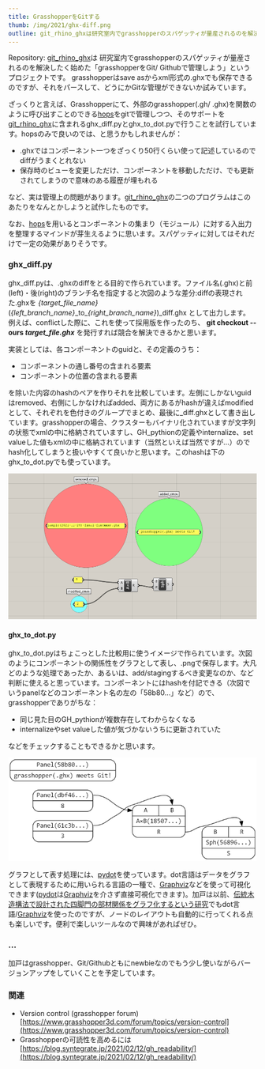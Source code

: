 ```yaml
---
title: GrasshopperをGitする
thumb: /img/2021/ghx-diff.png
outline: git_rhino_ghxは研究室内でgrasshopperのスパゲッティが量産されるのを解決したく始めた「grasshopperをGit/ Githubで管理しよう」というプロジェクトです。grasshopperはsave asからxml形式の.ghxでも保存できるのですが、それをパースして、どうにかGitな管理ができないか試みています。
---
```




Repository: [git_rhino_ghx](https://github.com/ail-and-colleagues/git_rhino_ghx)は
研究室内でgrasshopperのスパゲッティが量産されるのを解決したく始めた「grasshopperをGit/ Githubで管理しよう」というプロジェクトです。
grasshopperはsave asからxml形式の.ghxでも保存できるのですが、それをパースして、どうにかGitな管理ができないか試みています。

ざっくりと言えば、Grasshopperにて、外部のgrasshopper(.gh/ .ghx)を関数のように呼び出すことのできる[hops](https://developer.rhino3d.com/guides/compute/hops-component/)をgitで管理しつつ、そのサポートを[git_rhino_ghx](https://github.com/ail-and-colleagues/git_rhino_ghx)に含まれるghx_diff.pyとghx_to_dot.pyで行うことを試行しています。hopsのみで良いのでは、と思うかもしれませんが：
- .ghxではコンポーネント一つをざっくり50行くらい使って記述しているのでdiffがうまくとれない
- 保存時のビューを変更しただけ、コンポーネントを移動しただけ、でも更新されてしまうので意味のある履歴が埋もれる

など、実は管理上の問題があります。[git_rhino_ghx](https://github.com/ail-and-colleagues/git_rhino_ghx)の二つのプログラムはこのあたりをなんとかしようと試作したものです。

なお、[hops](https://developer.rhino3d.com/guides/compute/hops-component/)を用いるとコンポーネントの集まり（モジュール）に対する入出力を整理するマインドが芽生えるように思います。スパゲッティに対してはそれだけで一定の効果がありそうです。

### ghx_diff.py
ghx_diff.pyは、.ghxのdiffをとる目的で作られています。ファイル名(.ghx)と前(left)・後(right)のブランチ名を指定すると次図のような差分:diffの表現された.ghxを
*{target\_file\_name}*(*{left\_branch\_name}*\_to\_*{right\_branch\_name}*)\_diff.ghx
として出力します。例えば、conflictした際に、これを使って採用版を作ったのち、
**git checkout --ours *target\_file.ghx***
を発行すれば競合を解決できるかと思います。

実装としては、各コンポーネントのguidと、その定義のうち：
- コンポーネントの通し番号の含まれる要素
- コンポーネントの位置の含まれる要素

を除いた内容のhashのペアを作りそれを比較しています。左側にしかないguidはremoved、右側にしかなければadded、両方にあるがhashが違えばmodifiedとして、それぞれを色付きのグループでまとめ、最後に_diff.ghxとして書き出しています。grasshopperの場合、クラスターもバイナリ化されていますが文字列の状態でxmlの中に格納されていますし、GH_pythionの定義やinternalize、set valueした値もxmlの中に格納されています（当然といえば当然ですが…）のでhash化してしまうと扱いやすくて良いかと思います。このhashは下のghx_to_dot.pyでも使っています。

![Test](/img/2021/ghx-diff.png "Test")

#### ghx_to_dot.py
ghx_to_dot.pyはちょこっとした比較用に使うイメージで作られています。次図のようにコンポーネントの関係性をグラフとして表し、.pngで保存します。大凡どのような処理であったか、あるいは、add/stagingするべき変更なのか、など判断に使えると思っています。コンポーネントにはhashを付記できる（次図でいうpanelなどのコンポーネント名の左の「58b80...」など）ので、grasshopperでありがちな：
- 同じ見た目のGH_pythionが複数存在してわからなくなる
- internalizeやset valueした値が気づかないうちに更新されていた

などをチェックすることもできるかと思います。

![Test](/img/2021/ghx-dot.png "Test")


グラフとして表す処理には、[pydot](https://github.com/pydot/pydot)を使っています。dot言語はデータをグラフとして表現するために用いられる言語の一種で、[Graphviz](https://graphviz.org/)などを使って可視化できます([pydot](https://github.com/pydot/pydot)は[Graphviz](https://graphviz.org/)を介さず直接可視化できます)。加戸は以前、[伝統木造構法で設計された四脚門の部材関係をグラフ化するという研究](http://papers.cumincad.org/cgi-bin/works/paper/caadria2019_273)でもdot言語/[Graphviz](https://graphviz.org/)を使ったのですが、ノードのレイアウトも自動的に行ってくれる点も楽しいです。便利で楽しいツールなので興味があればぜひ。

### ...
加戸はgrasshopper、Git/Githubともにnewbieなのでもう少し使いながらバージョンアップをしていくことを予定しています。

### 関連
- Version control (grasshopper forum)
[https://www.grasshopper3d.com/forum/topics/version-control](https://www.grasshopper3d.com/forum/topics/version-control)
- Grasshopperの可読性を高めるには
[https://blog.syntegrate.jp/2021/02/12/gh_readability/](https://blog.syntegrate.jp/2021/02/12/gh_readability/)


